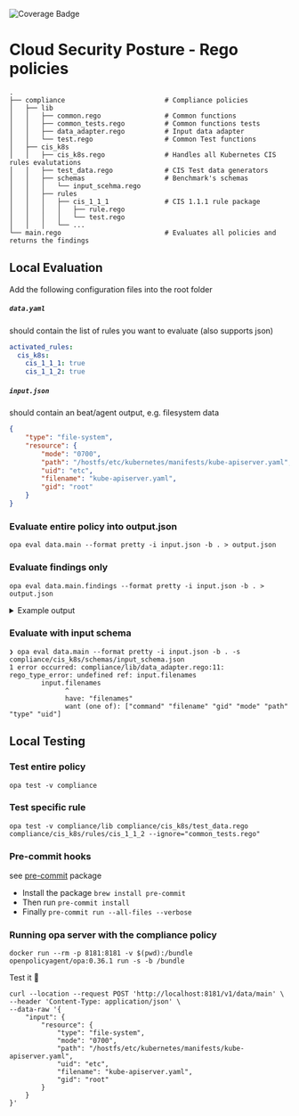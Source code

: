 ![Coverage Badge](https://img.shields.io/endpoint?url=https://gist.githubusercontent.com/oren-zohar/a7160df46e48dff45b24096de9302d38/raw/csp-security-policies_coverage.json)

# Cloud Security Posture - Rego policies
    .
    ├── compliance                         # Compliance policies
    │   ├── lib
    │   │   ├── common.rego                # Common functions
    │   │   ├── common_tests.rego          # Common functions tests
    │   │   ├── data_adapter.rego          # Input data adapter
    │   │   └── test.rego                  # Common Test functions
    │   ├── cis_k8s
    │   │   ├── cis_k8s.rego               # Handles all Kubernetes CIS rules evalutations
    │   │   ├── test_data.rego             # CIS Test data generators
    │   │   ├── schemas                    # Benchmark's schemas
    │   │   │   └── input_scehma.rego
    │   │   ├── rules
    │   │   │   ├── cis_1_1_1              # CIS 1.1.1 rule package
    │   │   │   │   ├── rule.rego
    │   │   │   │   └── test.rego
    │   │   │   └── ...
    └── main.rego                          # Evaluates all policies and returns the findings

## Local Evaluation
Add the following configuration files into the root folder
##### `data.yaml`
should contain the list of rules you want to evaluate (also supports json)

```yaml
activated_rules:
  cis_k8s:
    cis_1_1_1: true
    cis_1_1_2: true
```

##### `input.json`
should contain an beat/agent output, e.g. filesystem data

```json
{
    "type": "file-system",
    "resource": {
        "mode": "0700",
        "path": "/hostfs/etc/kubernetes/manifests/kube-apiserver.yaml",
        "uid": "etc",
        "filename": "kube-apiserver.yaml",
        "gid": "root"
    }
}
```

### Evaluate entire policy into output.json
```console
opa eval data.main --format pretty -i input.json -b . > output.json
```

### Evaluate findings only
```console
opa eval data.main.findings --format pretty -i input.json -b . > output.json
```

<details>
<summary>Example output</summary>

```json
{
  "findings": [
    {
      "result": {
        "evaluation": "failed",
        "evidence": {
          "filemode": "0700"
        }
      },
      "rule": {
        "benchmark": "CIS Kubernetes",
        "description": "The API server pod specification file controls various parameters that set the behavior of the API server. You should restrict its file permissions to maintain the integrity of the file. The file should be writable by only the administrators on the system.",
        "impact": "None",
        "name": "Ensure that the API server pod specification file permissions are set to 644 or more restrictive",
        "remediation": "chmod 644 /etc/kubernetes/manifests/kube-apiserver.yaml",
        "tags": [
          "CIS",
          "CIS v1.6.0",
          "Kubernetes",
          "CIS 1.1.1",
          "Master Node Configuration"
        ]
      }
    },
    {
      "result": {
        "evaluation": "passed",
        "evidence": {
          "gid": "root",
          "uid": "root"
        }
      },
      "rule": {
        "benchmark": "CIS Kubernetes",
        "description": "The API server pod specification file controls various parameters that set the behavior of the API server. You should set its file ownership to maintain the integrity of the file. The file should be owned by root:root.",
        "impact": "None",
        "name": "Ensure that the API server pod specification file ownership is set to root:root",
        "remediation": "chown root:root /etc/kubernetes/manifests/kube-apiserver.yaml",
        "tags": [
          "CIS",
          "CIS v1.6.0",
          "Kubernetes",
          "CIS 1.1.2",
          "Master Node Configuration"
        ]
      }
    }
  ],
  "resource": {
    "filename": "kube-apiserver.yaml",
    "gid": "root",
    "mode": "0700",
    "path": "/hostfs/etc/kubernetes/manifests/kube-apiserver.yaml",
    "type": "file-system",
    "uid": "root"
  }
}
```

</details>

### Evaluate with input schema

```console
❯ opa eval data.main --format pretty -i input.json -b . -s compliance/cis_k8s/schemas/input_schema.json
1 error occurred: compliance/lib/data_adapter.rego:11: rego_type_error: undefined ref: input.filenames
        input.filenames
              ^
              have: "filenames"
              want (one of): ["command" "filename" "gid" "mode" "path" "type" "uid"]

```
## Local Testing
### Test entire policy
```console
opa test -v compliance
```

### Test specific rule
```console
opa test -v compliance/lib compliance/cis_k8s/test_data.rego compliance/cis_k8s/rules/cis_1_1_2 --ignore="common_tests.rego"
```

### Pre-commit hooks
see [pre-commit](https://pre-commit.com/) package

- Install the package `brew install pre-commit`
- Then run `pre-commit install`
- Finally `pre-commit run --all-files --verbose`

### Running opa server with the compliance policy
```console
docker run --rm -p 8181:8181 -v $(pwd):/bundle openpolicyagent/opa:0.36.1 run -s -b /bundle
```

Test it 🚀
```curl
curl --location --request POST 'http://localhost:8181/v1/data/main' \
--header 'Content-Type: application/json' \
--data-raw '{
    "input": {
        "resource": {
            "type": "file-system",
            "mode": "0700",
            "path": "/hostfs/etc/kubernetes/manifests/kube-apiserver.yaml",
            "uid": "etc",
            "filename": "kube-apiserver.yaml",
            "gid": "root"
        }
    }
}'
```